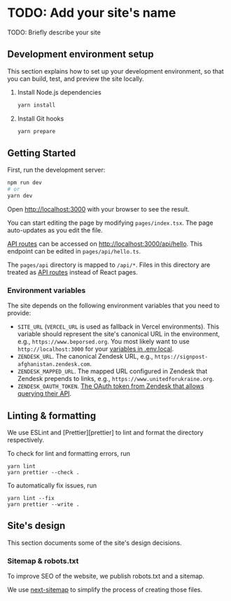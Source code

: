 # TODO: Add your site's name

TODO: Briefly describe your site

## Development environment setup

This section explains how to set up your development environment, so that you can build, test, and preview the site locally.

1. Install Node.js dependencies

   ```sh
   yarn install
   ```

2. Install Git hooks

   ```sh
   yarn prepare
   ```

## Getting Started

First, run the development server:

```bash
npm run dev
# or
yarn dev
```

Open [http://localhost:3000](http://localhost:3000) with your browser to see the result.

You can start editing the page by modifying `pages/index.tsx`. The page auto-updates as you edit the file.

[API routes](https://nextjs.org/docs/api-routes/introduction) can be accessed on [http://localhost:3000/api/hello](http://localhost:3000/api/hello). This endpoint can be edited in `pages/api/hello.ts`.

The `pages/api` directory is mapped to `/api/*`. Files in this directory are treated as [API routes](https://nextjs.org/docs/api-routes/introduction) instead of React pages.

### Environment variables

The site depends on the following environment variables that you need to provide:

- `SITE_URL` (`VERCEL_URL` is used as fallback in Vercel environments). This
  variable should represent the site's canonical URL in the environment, e.g.,
  `https://www.beporsed.org`. You most likely want to use
  `http://localhost:3000` for your [variables in
  .env.local](https://nextjs.org/docs/basic-features/environment-variables#loading-environment-variables).
- `ZENDESK_URL`. The canonical Zendesk URL, e.g., `https://signpost-afghanistan.zendesk.com`.
- `ZENDESK_MAPPED_URL`. The mapped URL configured in Zendesk that Zendesk
  prepends to links, e.g., `https://www.unitedforukraine.org`.
- `ZENDESK_OAUTH_TOKEN`. [The OAuth token from Zendesk that allows
  querying their
  API](https://support.zendesk.com/hc/en-us/articles/4408845965210-Using-OAuth-authentication-with-your-application).

## Linting & formatting

We use ESLint and [Prettier][prettier] to lint and format the directory respectively.

To check for lint and formatting errors, run

```
yarn lint
yarn prettier --check .
```

To automatically fix issues, run

```
yarn lint --fix
yarn prettier --write .
```

## Site's design

This section documents some of the site's design decisions.

### Sitemap & robots.txt

To improve SEO of the website, we publish robots.txt and a sitemap.

We use [next-sitemap][next-sitemap] to simplify the process of creating those
files.

[next-sitemap]: https://www.npmjs.com/package/next-sitemap 'next-sitemap'
